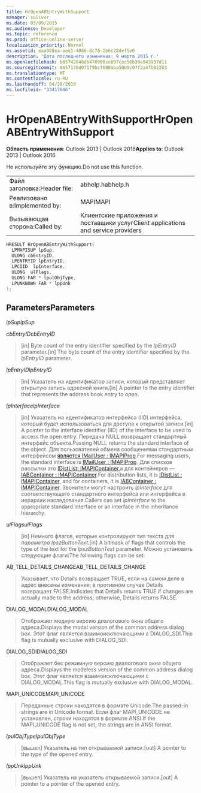 ```yaml
---
title: HrOpenABEntryWithSupport
manager: soliver
ms.date: 03/09/2015
ms.audience: Developer
ms.topic: reference
ms.prod: office-online-server
localization_priority: Normal
ms.assetid: eaa988ea-aee1-4066-8c78-2b6c28def5e0
description: 'Дата последнего изменения: 9 марта 2015 г.'
ms.openlocfilehash: b8574264bdb470906cc097cec56b39a943937d11
ms.sourcegitcommit: 8657170d071f9bcf680aba50b9c07f2a4fb82283
ms.translationtype: MT
ms.contentlocale: ru-RU
ms.lasthandoff: 04/28/2019
ms.locfileid: "33417646"
---
```

# <a name="hropenabentrywithsupport"></a><span data-ttu-id="b1150-103">HrOpenABEntryWithSupport</span><span class="sxs-lookup"><span data-stu-id="b1150-103">HrOpenABEntryWithSupport</span></span>

  
  
<span data-ttu-id="b1150-104">**Область применения**: Outlook 2013 | Outlook 2016</span><span class="sxs-lookup"><span data-stu-id="b1150-104">**Applies to**: Outlook 2013 | Outlook 2016</span></span> 
  
<span data-ttu-id="b1150-105">Не используйте эту функцию.</span><span class="sxs-lookup"><span data-stu-id="b1150-105">Do not use this function.</span></span>
  
|||
|:-----|:-----|
|<span data-ttu-id="b1150-106">Файл заголовка:</span><span class="sxs-lookup"><span data-stu-id="b1150-106">Header file:</span></span>  <br/> |<span data-ttu-id="b1150-107">abhelp.h</span><span class="sxs-lookup"><span data-stu-id="b1150-107">abhelp.h</span></span>  <br/> |
|<span data-ttu-id="b1150-108">Реализовано в:</span><span class="sxs-lookup"><span data-stu-id="b1150-108">Implemented by:</span></span>  <br/> |<span data-ttu-id="b1150-109">MAPI</span><span class="sxs-lookup"><span data-stu-id="b1150-109">MAPI</span></span>  <br/> |
|<span data-ttu-id="b1150-110">Вызывающая сторона:</span><span class="sxs-lookup"><span data-stu-id="b1150-110">Called by:</span></span>  <br/> |<span data-ttu-id="b1150-111">Клиентские приложения и поставщики услуг</span><span class="sxs-lookup"><span data-stu-id="b1150-111">Client applications and service providers</span></span>  <br/> |
   
```cpp
HRESULT HrOpenABEntryWithSupport(
  LPMAPISUP lpSup,
  ULONG cbEntryID,
  LPENTRYID lpEntryID,
  LPCIID  lpInterface,
  ULONG  ulFlags,
  ULONG FAR * lpulObjType,
  LPUNKNOWN FAR * lppUnk
);
```

## <a name="parameters"></a><span data-ttu-id="b1150-112">Parameters</span><span class="sxs-lookup"><span data-stu-id="b1150-112">Parameters</span></span>

 <span data-ttu-id="b1150-113">_lpSup_</span><span class="sxs-lookup"><span data-stu-id="b1150-113">_lpSup_</span></span>
  
> 
    
 <span data-ttu-id="b1150-114">_cbEntryID_</span><span class="sxs-lookup"><span data-stu-id="b1150-114">_cbEntryID_</span></span>
  
> <span data-ttu-id="b1150-115">[in] Byte count of the entry identifier specified by the  _lpEntryID_ parameter.</span><span class="sxs-lookup"><span data-stu-id="b1150-115">[in] The byte count of the entry identifier specified by the  _lpEntryID_ parameter.</span></span> 
    
 <span data-ttu-id="b1150-116">_lpEntryID_</span><span class="sxs-lookup"><span data-stu-id="b1150-116">_lpEntryID_</span></span>
  
> <span data-ttu-id="b1150-117">[in] Указатель на идентификатор записи, который представляет открытую запись адресной книги.</span><span class="sxs-lookup"><span data-stu-id="b1150-117">[in] A pointer to the entry identifier that represents the address book entry to open.</span></span>
    
 <span data-ttu-id="b1150-118">_lpInterface_</span><span class="sxs-lookup"><span data-stu-id="b1150-118">_lpInterface_</span></span>
  
>  <span data-ttu-id="b1150-119">[in] Указатель на идентификатор интерфейса (IID) интерфейса, который будет использоваться для доступа к открытой записи.</span><span class="sxs-lookup"><span data-stu-id="b1150-119">[in] A pointer to the interface identifier (IID) of the interface to be used to access the open entry.</span></span> <span data-ttu-id="b1150-120">Передача NULL возвращает стандартный интерфейс объекта.</span><span class="sxs-lookup"><span data-stu-id="b1150-120">Passing NULL returns the standard interface of the object.</span></span> <span data-ttu-id="b1150-121">Для пользователей обмена сообщениями стандартным интерфейсом [является IMailUser : IMAPIProp](imailuserimapiprop.md).</span><span class="sxs-lookup"><span data-stu-id="b1150-121">For messaging users, the standard interface is [IMailUser : IMAPIProp](imailuserimapiprop.md).</span></span> <span data-ttu-id="b1150-122">Для списков рассылки это [IDistList: IMAPIContainer,](idistlistimapicontainer.md)а для контейнеров — [IABContainer : IMAPIContainer](iabcontainerimapicontainer.md).</span><span class="sxs-lookup"><span data-stu-id="b1150-122">For distribution lists, it is [IDistList : IMAPIContainer](idistlistimapicontainer.md), and for containers, it is [IABContainer : IMAPIContainer](iabcontainerimapicontainer.md).</span></span> <span data-ttu-id="b1150-123">Звонители могут настроить  _lpInterface_ для соответствующего стандартного интерфейса или интерфейса в иерархии наследования.</span><span class="sxs-lookup"><span data-stu-id="b1150-123">Callers can set  _lpInterface_ to the appropriate standard interface or an interface in the inheritance hierarchy.</span></span> 
    
 <span data-ttu-id="b1150-124">_ulFlags_</span><span class="sxs-lookup"><span data-stu-id="b1150-124">_ulFlags_</span></span>
  
> <span data-ttu-id="b1150-125">[in] Немного флагов, которые контролируют тип текста для _параметра lpszButtonText._</span><span class="sxs-lookup"><span data-stu-id="b1150-125">[in] A bitmask of flags that controls the type of the text for the  _lpszButtonText_ parameter.</span></span> <span data-ttu-id="b1150-126">Можно установить следующие флаги:</span><span class="sxs-lookup"><span data-stu-id="b1150-126">The following flags can be set:</span></span> 
    
<span data-ttu-id="b1150-127">AB_TELL_DETAILS_CHANGE</span><span class="sxs-lookup"><span data-stu-id="b1150-127">AB_TELL_DETAILS_CHANGE</span></span>
  
> <span data-ttu-id="b1150-128">Указывает, что Details возвращает TRUE, если на самом деле в адрес внесены изменения; в противном случае Details возвращает FALSE.</span><span class="sxs-lookup"><span data-stu-id="b1150-128">Indicates that Details returns TRUE if changes are actually made to the address; otherwise, Details returns FALSE.</span></span>
    
<span data-ttu-id="b1150-129">DIALOG_MODAL</span><span class="sxs-lookup"><span data-stu-id="b1150-129">DIALOG_MODAL</span></span>
  
> <span data-ttu-id="b1150-130">Отображает модную версию диалогового окна общего адреса.</span><span class="sxs-lookup"><span data-stu-id="b1150-130">Displays the modal version of the common address dialog box.</span></span> <span data-ttu-id="b1150-131">Этот флаг является взаимоисключающими с DIALOG_SDI.</span><span class="sxs-lookup"><span data-stu-id="b1150-131">This flag is mutually exclusive with DIALOG_SDI.</span></span>
    
<span data-ttu-id="b1150-132">DIALOG_SDI</span><span class="sxs-lookup"><span data-stu-id="b1150-132">DIALOG_SDI</span></span>
  
> <span data-ttu-id="b1150-133">Отображает бес режимную версию диалогового окна общего адреса.</span><span class="sxs-lookup"><span data-stu-id="b1150-133">Displays the modeless version of the common address dialog box.</span></span> <span data-ttu-id="b1150-134">Этот флаг является взаимоисключающими с DIALOG_MODAL.</span><span class="sxs-lookup"><span data-stu-id="b1150-134">This flag is mutually exclusive with DIALOG_MODAL.</span></span>
    
<span data-ttu-id="b1150-135">MAPI_UNICODE</span><span class="sxs-lookup"><span data-stu-id="b1150-135">MAPI_UNICODE</span></span>
  
> <span data-ttu-id="b1150-136">Переданные строки находятся в формате Unicode.</span><span class="sxs-lookup"><span data-stu-id="b1150-136">The passed-in strings are in Unicode format.</span></span> <span data-ttu-id="b1150-137">Если флаг MAPI_UNICODE не установлен, строки находятся в формате ANSI.</span><span class="sxs-lookup"><span data-stu-id="b1150-137">If the MAPI_UNICODE flag is not set, the strings are in ANSI format.</span></span>
    
 <span data-ttu-id="b1150-138">_lpulObjType_</span><span class="sxs-lookup"><span data-stu-id="b1150-138">_lpulObjType_</span></span>
  
> <span data-ttu-id="b1150-139">[вышел] Указатель на тип открываемой записи.</span><span class="sxs-lookup"><span data-stu-id="b1150-139">[out] A pointer to the type of the opened entry.</span></span>
    
 <span data-ttu-id="b1150-140">_lppUnk_</span><span class="sxs-lookup"><span data-stu-id="b1150-140">_lppUnk_</span></span>
  
> <span data-ttu-id="b1150-141">[вышел] Указатель на указатель открываемой записи.</span><span class="sxs-lookup"><span data-stu-id="b1150-141">[out] A pointer to a pointer of the opened entry.</span></span>
    

